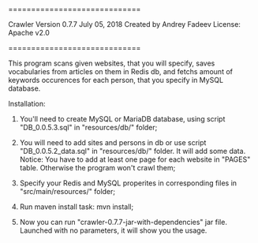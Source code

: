 
=============================

Crawler
Version 0.7.7
July 05, 2018
Created by Andrey Fadeev
License: Apache v2.0

=============================

This program scans given websites, that you will specify, saves 
vocabularies from articles on them in Redis db, and fetchs amount of
keywords occurences for each person, that you specify in MySQL database.

Installation:

1) You'll need to create MySQL or MariaDB database, using script
"DB_0.0.5.3.sql" in "resources/db/" folder;

2) You will need to add sites and persons in db or use script
"DB_0.0.5.2_data.sql" in "resources/db/" folder. It will add
some data. Notice: You have to add at least one page for each
website in "PAGES" table. Otherwise the program won't crawl them;

3) Specify your Redis and MySQL properites in corresponding files
in "src/main/resources/" folder;

4) Run maven install task: mvn install;

5) Now you can run "crawler-0.7.7-jar-with-dependencies" jar file.
Launched with no parameters, it will show you the usage.